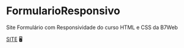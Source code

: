 # FormularioResponsivo
Site Formulário com Responsividade do curso HTML e CSS da B7Web

[SITE](https://sitematricula.000webhostapp.com/) :desktop_computer:
